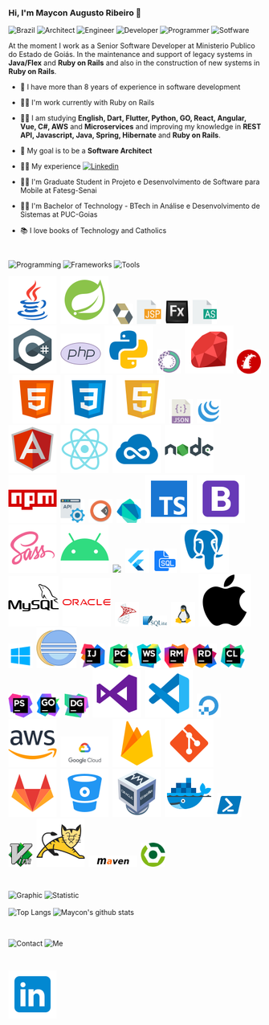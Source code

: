### Hi, I'm Maycon Augusto Ribeiro :wave:
![Brazil](https://img.shields.io/static/v1?style=flat-square&label=Brazil&message=BR&color=success)
![Architect](https://img.shields.io/static/v1?style=flat-square&label=&message=Architect&color=blue) 
![Engineer](https://img.shields.io/static/v1?style=flat-square&label=&message=Engineer&color=blue)
![Developer](https://img.shields.io/static/v1?style=flat-square&label=&message=Developer&color=blue) 
![Programmer](https://img.shields.io/static/v1?style=flat-square&label=and&message=Programmer&color=blue) 
![Sotfware](https://img.shields.io/static/v1?style=flat-square&label=of&message=Software&color=blue)

 At the moment I work as a Senior Software Developer at Ministerio Publico do Estado de Goiás.
 In the maintenance and support of legacy systems in **Java/Flex** and **Ruby on Rails** and also in the construction 
 of new systems in **Ruby on Rails**.
   
   - :palm_tree: I have more than 8 years of experience in software development
   
   - :man_technologist: I'm work currently with Ruby on Rails
  
   - :student: I am studying **English, Dart, Flutter, Python, GO, React, Angular, Vue, C#, AWS** and **Microservices** and improving my knowledge in **REST API, Javascript, Java, Spring, Hibernate** and **Ruby on Rails**. 
 
   - :dart: My goal is to be a **Software Architect** 
   
   - :man_technologist: My experience [![Linkedin](https://img.shields.io/static/v1?style=social&logo=Linkedin&label=&message=Linkedin&color=blue)](https://www.linkedin.com/in/mayconribeiro/?locale=en_US)
  
   - :man_student: I'm Graduate Student in Projeto e Desenvolvimento de Software para Mobile at Fatesg-Senai
  
   - :man_student: I'm Bachelor of Technology - BTech in Análise e Desenvolvimento de Sistemas at PUC-Goias
  
   - :books: I love books of Technology and Catholics

<br>    

![Programming](https://img.shields.io/static/v1?style=flat-square&label=The&message=Programming-Languages&color=success)
![Frameworks](https://img.shields.io/static/v1?style=flat-square&label=&message=Frameworks&color=orange)
![Tools](https://img.shields.io/static/v1?style=flat-square&label=and&message=Tools&color=yellow)

<img src="https://raw.githubusercontent.com/mayaugusto7/mayaugusto7/main/assets/logo-java-coffee-cup.svg" />&nbsp;
<img src="https://raw.githubusercontent.com/mayaugusto7/mayaugusto7/main/assets/logotipo-da-primavera.svg" />&nbsp;
<img src="https://raw.githubusercontent.com/mayaugusto7/mayaugusto7/main/assets/hibernate.svg" width="40" />&nbsp;
<img src="https://raw.githubusercontent.com/mayaugusto7/mayaugusto7/main/assets/jsp.svg" width="48" />&nbsp;
<img src="https://raw.githubusercontent.com/mayaugusto7/mayaugusto7/main/assets/flex.png" width="48" />&nbsp;
<img src="https://raw.githubusercontent.com/mayaugusto7/mayaugusto7/main/assets/as.svg" width="48" />&nbsp;
<img src="https://raw.githubusercontent.com/mayaugusto7/mayaugusto7/main/assets/c-afiado-logotipo.svg" />&nbsp;
<img src="https://raw.githubusercontent.com/mayaugusto7/mayaugusto7/main/assets/logo-php.svg" />&nbsp;
<img src="https://raw.githubusercontent.com/mayaugusto7/mayaugusto7/main/assets/python.svg" />&nbsp;
<img src="https://raw.githubusercontent.com/mayaugusto7/mayaugusto7/main/assets/anaconda.svg" width="48" />&nbsp;
<img src="https://raw.githubusercontent.com/mayaugusto7/mayaugusto7/main/assets/linguagem-de-programação-ruby.svg" />&nbsp;
<img src="https://raw.githubusercontent.com/mayaugusto7/mayaugusto7/main/assets/rails.svg" width="48" />&nbsp;
<img src="https://raw.githubusercontent.com/mayaugusto7/mayaugusto7/main/assets/html-5.svg" />&nbsp;
<img src="https://raw.githubusercontent.com/mayaugusto7/mayaugusto7/main/assets/css3.svg" />&nbsp;
<img src="https://raw.githubusercontent.com/mayaugusto7/mayaugusto7/main/assets/javascript.svg" />&nbsp;
<img src="https://raw.githubusercontent.com/mayaugusto7/mayaugusto7/main/assets/json.svg" width="48" />&nbsp;
<img src="https://raw.githubusercontent.com/mayaugusto7/mayaugusto7/main/assets/jquery.svg" width="48"/>&nbsp;
<img src="https://raw.githubusercontent.com/mayaugusto7/mayaugusto7/main/assets/angularjs.svg" />&nbsp;
<img src="https://raw.githubusercontent.com/mayaugusto7/mayaugusto7/main/assets/nativo-de-reagir.svg" />&nbsp;
<img src="https://raw.githubusercontent.com/mayaugusto7/mayaugusto7/main/assets/jsfiddle.svg" />&nbsp;
<img src="https://raw.githubusercontent.com/mayaugusto7/mayaugusto7/main/assets/nodejs.svg" />&nbsp;
<img src="https://raw.githubusercontent.com/mayaugusto7/mayaugusto7/main/assets/npm.svg" />&nbsp;
<img src="https://raw.githubusercontent.com/mayaugusto7/mayaugusto7/main/assets/api.svg" width="48" />&nbsp;
<img src="https://raw.githubusercontent.com/mayaugusto7/mayaugusto7/main/assets/postman.svg" width="48" />&nbsp;
<img src="https://raw.githubusercontent.com/mayaugusto7/mayaugusto7/main/assets/dart.svg" width="48" />&nbsp;
<img src="https://raw.githubusercontent.com/mayaugusto7/mayaugusto7/main/assets/typescript.svg" />&nbsp;
<img src="https://raw.githubusercontent.com/mayaugusto7/mayaugusto7/main/assets/bootstrap.svg" />&nbsp;
<img src="https://raw.githubusercontent.com/mayaugusto7/mayaugusto7/main/assets/sass.svg" />&nbsp;
<img src="https://raw.githubusercontent.com/mayaugusto7/mayaugusto7/main/assets/android-os.svg" />&nbsp;
<img src="https://raw.githubusercontent.com/mayaugusto7/mayaugusto7/main/assets/iônico.svg" />&nbsp;
<img src="https://raw.githubusercontent.com/mayaugusto7/mayaugusto7/main/assets/flutter-48.png" />&nbsp;
<img src="https://raw.githubusercontent.com/mayaugusto7/mayaugusto7/main/assets/sql.svg" width="48" />&nbsp;
<img src="https://raw.githubusercontent.com/mayaugusto7/mayaugusto7/main/assets/postgreesql.svg" />&nbsp;
<img src="https://raw.githubusercontent.com/mayaugusto7/mayaugusto7/main/assets/logo-mysql.svg" />&nbsp;
<img src="https://raw.githubusercontent.com/mayaugusto7/mayaugusto7/main/assets/logo-a-oracle.svg" />&nbsp;
<img src="https://raw.githubusercontent.com/mayaugusto7/mayaugusto7/main/assets/microsoft-sql-server.svg" width="48" />&nbsp;
<img src="https://raw.githubusercontent.com/mayaugusto7/mayaugusto7/main/assets/sqlite.svg" width="48" />&nbsp;
<img src="https://raw.githubusercontent.com/mayaugusto7/mayaugusto7/main/assets/linux-48.png" width="48" />&nbsp;
<img src="https://raw.githubusercontent.com/mayaugusto7/mayaugusto7/main/assets/mac-os.svg" />&nbsp;
<img src="https://raw.githubusercontent.com/mayaugusto7/mayaugusto7/main/assets/windows-10.svg" width="48" />&nbsp;
<img src="https://raw.githubusercontent.com/mayaugusto7/mayaugusto7/main/assets/java-eclipse.svg" />&nbsp;
<img src="https://raw.githubusercontent.com/mayaugusto7/mayaugusto7/main/assets/icon-intellij-idea.svg" width="48" />&nbsp;
<img src="https://raw.githubusercontent.com/mayaugusto7/mayaugusto7/main/assets/icon-pycharm.svg" width="48" />&nbsp;
<img src="https://raw.githubusercontent.com/mayaugusto7/mayaugusto7/main/assets/icon-webstorm.svg" width="48" />&nbsp;
<img src="https://raw.githubusercontent.com/mayaugusto7/mayaugusto7/main/assets/icon-rubymine.svg" width="48" />&nbsp;
<img src="https://raw.githubusercontent.com/mayaugusto7/mayaugusto7/main/assets/icon-rider.svg" width="48" />&nbsp;
<img src="https://raw.githubusercontent.com/mayaugusto7/mayaugusto7/main/assets/icon-clion.svg" width="48" />&nbsp;
<img src="https://raw.githubusercontent.com/mayaugusto7/mayaugusto7/main/assets/icon-phpstorm.svg" width="48" />&nbsp;
<img src="https://raw.githubusercontent.com/mayaugusto7/mayaugusto7/main/assets/icon-goland.svg" width="48" />&nbsp;
<img src="https://raw.githubusercontent.com/mayaugusto7/mayaugusto7/main/assets/icon-datagrip.svg" width="48" />&nbsp;
<img src="https://raw.githubusercontent.com/mayaugusto7/mayaugusto7/main/assets/visual-studio.svg" />&nbsp;
<img src="https://raw.githubusercontent.com/mayaugusto7/mayaugusto7/main/assets/visual-studio-code-2019.svg" />&nbsp;
<img src="https://raw.githubusercontent.com/mayaugusto7/mayaugusto7/main/assets/digital-ocean.svg" width="48" />&nbsp;
<img src="https://raw.githubusercontent.com/mayaugusto7/mayaugusto7/main/assets/amazon-web-services.svg" />&nbsp;
<img src="https://raw.githubusercontent.com/mayaugusto7/mayaugusto7/main/assets/google-cloud.png"  width="96" />&nbsp;
<img src="https://raw.githubusercontent.com/mayaugusto7/mayaugusto7/main/assets/firebase.svg" />&nbsp;
<img src="https://raw.githubusercontent.com/mayaugusto7/mayaugusto7/main/assets/git.svg" />&nbsp;
<img src="https://raw.githubusercontent.com/mayaugusto7/mayaugusto7/main/assets/gitlab.svg" />&nbsp;
<img src="https://raw.githubusercontent.com/mayaugusto7/mayaugusto7/main/assets/bitbucket.svg" />&nbsp;
<img src="https://raw.githubusercontent.com/mayaugusto7/mayaugusto7/main/assets/virtualbox.svg" />&nbsp;
<img src="https://raw.githubusercontent.com/mayaugusto7/mayaugusto7/main/assets/docker.svg" />&nbsp;
<img src="https://raw.githubusercontent.com/mayaugusto7/mayaugusto7/main/assets/powershell.svg" width="48" />&nbsp;
<img src="https://raw.githubusercontent.com/mayaugusto7/mayaugusto7/main/assets/vim.svg" width="48" />&nbsp;
<img src="https://raw.githubusercontent.com/mayaugusto7/mayaugusto7/main/assets/tomcat.svg" />&nbsp;
<img src="https://raw.githubusercontent.com/mayaugusto7/mayaugusto7/main/assets/maven.png"  width="96" />&nbsp;
<img src="https://raw.githubusercontent.com/mayaugusto7/mayaugusto7/main/assets/gradle.png" width="48" />&nbsp;

<br>

![Graphic](https://img.shields.io/static/v1?style=flat-square&label=&message=Graphic&color=blue)
![Statistic](https://img.shields.io/static/v1?style=flat-square&label=and&message=Statistic&color=blue)
<br><br>
![Top Langs](https://github-readme-stats.vercel.app/api/top-langs/?username=mayaugusto7&hide=html)
![Maycon's github stats](https://github-readme-stats.vercel.app/api?username=mayaugusto7&show_icons=true)

<br>

![Contact](https://img.shields.io/static/v1?style=flat-square&label=&message=Contact&color=success)
![Me](https://img.shields.io/static/v1?style=flat-square&label=for&message=me&color=success)

<br>

[![Linkedin](https://raw.githubusercontent.com/mayaugusto7/mayaugusto7/main/assets/linkedin.svg)](https://www.linkedin.com/in/mayconribeiro)
